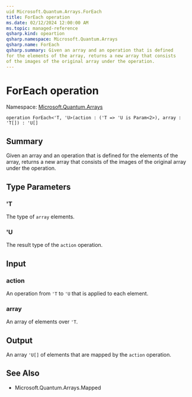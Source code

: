 ```yaml
---
uid Microsoft.Quantum.Arrays.ForEach
title: ForEach operation
ms.date: 02/12/2024 12:00:00 AM
ms.topic: managed-reference
qsharp.kind: opeartion
qsharp.namespace: Microsoft.Quantum.Arrays
qsharp.name: ForEach
qsharp.summary: Given an array and an operation that is defined
for the elements of the array, returns a new array that consists
of the images of the original array under the operation.
---
```


# ForEach operation

Namespace: [Microsoft.Quantum.Arrays](xref:Microsoft.Quantum.Arrays)

```qsharp
operation ForEach<'T, 'U>(action : ('T => 'U is Param<2>), array : 'T[]) : 'U[]
```

## Summary
Given an array and an operation that is defined
for the elements of the array, returns a new array that consists
of the images of the original array under the operation.

## Type Parameters
### 'T
The type of `array` elements.
### 'U
The result type of the `action` operation.

## Input
### action
An operation from `'T` to `'U` that is applied to each element.
### array
An array of elements over `'T`.

## Output
An array `'U[]` of elements that are mapped by the `action` operation.

## See Also
- Microsoft.Quantum.Arrays.Mapped
